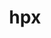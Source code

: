 ---
title: "hpx"
layout: cache
categories: [package, develop-2024-10-06]
meta: {"versions": ["1.10.0"], "compilers": ["cce@=15.0.1", "gcc@=11.4.0", "gcc@=9.4.0", "oneapi@=2024.2.1"], "oss": ["rhel8", "ubuntu20.04", "ubuntu22.04"], "platforms": ["linux"], "targets": ["neoverse_v1", "neoverse_v2", "ppc64le", "x86_64_v3", "zen4"], "stacks": ["e4s", "e4s-cray-rhel", "e4s-neoverse-v2", "e4s-neoverse_v1", "e4s-oneapi", "e4s-power", "e4s-rocm-external", "root"], "num_specs": 16, "num_specs_by_stack": {"e4s-cray-rhel": 1, "root": 16, "e4s-power": 2, "e4s-neoverse_v1": 4, "e4s-neoverse-v2": 2, "e4s-rocm-external": 2, "e4s": 4, "e4s-oneapi": 1}}
spec_details: [{"hash": "qvdrxkvgjaezgmenhwnzkxddehmzxj3f", "compiler": "cce@=15.0.1", "versions": ["1.10.0"], "os": "rhel8", "platform": "linux", "target": "zen4", "variants": ["~async_cuda", "~async_mpi", "build_system=cmake", "build_type=Release", "~cuda", "cxxstd=17", "~examples", "generator=ninja", "~generic_coroutines", "instrumentation=none", "~ipo", "malloc=tcmalloc", "max_cpu_count=512", "networking=mpi", "~rocm", "~tools"], "stacks": ["e4s-cray-rhel", "root"], "size": "-", "tarball": "https://binaries.spack.io/develop-2024-10-06/build_cache/linux-rhel8-zen4/cce-15.0.1/hpx-1.10.0/linux-rhel8-zen4-cce-15.0.1-hpx-1.10.0-qvdrxkvgjaezgmenhwnzkxddehmzxj3f.spack"}, {"hash": "jw2fribueiox3lhgktcm67247lqs4lak", "compiler": "gcc@=9.4.0", "versions": ["1.10.0"], "os": "ubuntu20.04", "platform": "linux", "target": "ppc64le", "variants": ["~async_cuda", "~async_mpi", "build_system=cmake", "build_type=Release", "~cuda", "cxxstd=17", "~examples", "generator=ninja", "~generic_coroutines", "instrumentation=none", "~ipo", "malloc=tcmalloc", "max_cpu_count=auto", "networking=mpi", "~rocm", "~tools"], "stacks": ["e4s-power", "root"], "size": "-", "tarball": "https://binaries.spack.io/develop-2024-10-06/build_cache/linux-ubuntu20.04-ppc64le/gcc-9.4.0/hpx-1.10.0/linux-ubuntu20.04-ppc64le-gcc-9.4.0-hpx-1.10.0-jw2fribueiox3lhgktcm67247lqs4lak.spack"}, {"hash": "mxwjahordiziol7dtef4lp3herhethgt", "compiler": "gcc@=9.4.0", "versions": ["1.10.0"], "os": "ubuntu20.04", "platform": "linux", "target": "ppc64le", "variants": ["~async_cuda", "~async_mpi", "build_system=cmake", "build_type=Release", "+cuda", "cuda_arch=70", "cxxstd=17", "~examples", "generator=ninja", "~generic_coroutines", "instrumentation=none", "~ipo", "malloc=tcmalloc", "max_cpu_count=auto", "networking=tcp", "~rocm", "~tools"], "stacks": ["e4s-power", "root"], "size": "-", "tarball": "https://binaries.spack.io/develop-2024-10-06/build_cache/linux-ubuntu20.04-ppc64le/gcc-9.4.0/hpx-1.10.0/linux-ubuntu20.04-ppc64le-gcc-9.4.0-hpx-1.10.0-mxwjahordiziol7dtef4lp3herhethgt.spack"}, {"hash": "4ucgtjzyedkx6z77frr7fwnbxeyzzxan", "compiler": "gcc@=11.4.0", "versions": ["1.10.0"], "os": "ubuntu22.04", "platform": "linux", "target": "neoverse_v1", "variants": ["~async_cuda", "~async_mpi", "build_system=cmake", "build_type=Release", "+cuda", "cuda_arch=75", "cxxstd=17", "~examples", "generator=ninja", "+generic_coroutines", "instrumentation=none", "~ipo", "malloc=tcmalloc", "max_cpu_count=auto", "networking=tcp", "~rocm", "~tools"], "stacks": ["e4s-neoverse_v1", "root"], "size": "-", "tarball": "https://binaries.spack.io/develop-2024-10-06/build_cache/linux-ubuntu22.04-neoverse_v1/gcc-11.4.0/hpx-1.10.0/linux-ubuntu22.04-neoverse_v1-gcc-11.4.0-hpx-1.10.0-4ucgtjzyedkx6z77frr7fwnbxeyzzxan.spack"}, {"hash": "rihyo2z4477q3hrdwdulkcipinmvolr6", "compiler": "gcc@=11.4.0", "versions": ["1.10.0"], "os": "ubuntu22.04", "platform": "linux", "target": "neoverse_v1", "variants": ["~async_cuda", "~async_mpi", "build_system=cmake", "build_type=Release", "~cuda", "cxxstd=17", "~examples", "generator=ninja", "+generic_coroutines", "instrumentation=none", "~ipo", "malloc=tcmalloc", "max_cpu_count=auto", "networking=mpi", "~rocm", "~tools"], "stacks": ["e4s-neoverse_v1", "root"], "size": "-", "tarball": "https://binaries.spack.io/develop-2024-10-06/build_cache/linux-ubuntu22.04-neoverse_v1/gcc-11.4.0/hpx-1.10.0/linux-ubuntu22.04-neoverse_v1-gcc-11.4.0-hpx-1.10.0-rihyo2z4477q3hrdwdulkcipinmvolr6.spack"}, {"hash": "y75piwhr6zhw2jpj3seqytqoz6fxzek6", "compiler": "gcc@=11.4.0", "versions": ["1.10.0"], "os": "ubuntu22.04", "platform": "linux", "target": "neoverse_v1", "variants": ["~async_cuda", "~async_mpi", "build_system=cmake", "build_type=Release", "+cuda", "cuda_arch=80", "cxxstd=17", "~examples", "generator=ninja", "+generic_coroutines", "instrumentation=none", "~ipo", "malloc=tcmalloc", "max_cpu_count=auto", "networking=tcp", "~rocm", "~tools"], "stacks": ["e4s-neoverse_v1", "root"], "size": "-", "tarball": "https://binaries.spack.io/develop-2024-10-06/build_cache/linux-ubuntu22.04-neoverse_v1/gcc-11.4.0/hpx-1.10.0/linux-ubuntu22.04-neoverse_v1-gcc-11.4.0-hpx-1.10.0-y75piwhr6zhw2jpj3seqytqoz6fxzek6.spack"}, {"hash": "d353alsvo45z5dfscrkiib7ar4mdrkwy", "compiler": "gcc@=11.4.0", "versions": ["1.10.0"], "os": "ubuntu22.04", "platform": "linux", "target": "neoverse_v1", "variants": ["~async_cuda", "~async_mpi", "build_system=cmake", "build_type=Release", "+cuda", "cuda_arch=90", "cxxstd=17", "~examples", "generator=ninja", "+generic_coroutines", "instrumentation=none", "~ipo", "malloc=tcmalloc", "max_cpu_count=auto", "networking=tcp", "~rocm", "~tools"], "stacks": ["e4s-neoverse_v1", "root"], "size": "-", "tarball": "https://binaries.spack.io/develop-2024-10-06/build_cache/linux-ubuntu22.04-neoverse_v1/gcc-11.4.0/hpx-1.10.0/linux-ubuntu22.04-neoverse_v1-gcc-11.4.0-hpx-1.10.0-d353alsvo45z5dfscrkiib7ar4mdrkwy.spack"}, {"hash": "edm6zuqldnqyqhceq46qaqlu6jjgaf3i", "compiler": "gcc@=11.4.0", "versions": ["1.10.0"], "os": "ubuntu22.04", "platform": "linux", "target": "neoverse_v2", "variants": ["~async_cuda", "~async_mpi", "build_system=cmake", "build_type=Release", "~cuda", "cxxstd=17", "~examples", "generator=ninja", "+generic_coroutines", "instrumentation=none", "~ipo", "malloc=tcmalloc", "max_cpu_count=auto", "networking=mpi", "~rocm", "~tools"], "stacks": ["root", "e4s-neoverse-v2"], "size": "-", "tarball": "https://binaries.spack.io/develop-2024-10-06/build_cache/linux-ubuntu22.04-neoverse_v2/gcc-11.4.0/hpx-1.10.0/linux-ubuntu22.04-neoverse_v2-gcc-11.4.0-hpx-1.10.0-edm6zuqldnqyqhceq46qaqlu6jjgaf3i.spack"}, {"hash": "2hhhaavihmjxxqlq5g2lrzekcj42iic5", "compiler": "gcc@=11.4.0", "versions": ["1.10.0"], "os": "ubuntu22.04", "platform": "linux", "target": "neoverse_v2", "variants": ["~async_cuda", "~async_mpi", "build_system=cmake", "build_type=Release", "+cuda", "cuda_arch=90", "cxxstd=17", "~examples", "generator=ninja", "+generic_coroutines", "instrumentation=none", "~ipo", "malloc=tcmalloc", "max_cpu_count=auto", "networking=tcp", "~rocm", "~tools"], "stacks": ["root", "e4s-neoverse-v2"], "size": "-", "tarball": "https://binaries.spack.io/develop-2024-10-06/build_cache/linux-ubuntu22.04-neoverse_v2/gcc-11.4.0/hpx-1.10.0/linux-ubuntu22.04-neoverse_v2-gcc-11.4.0-hpx-1.10.0-2hhhaavihmjxxqlq5g2lrzekcj42iic5.spack"}, {"hash": "i6o7sr3e3kv2h67cbmuopqs6kqivlbxm", "compiler": "gcc@=11.4.0", "versions": ["1.10.0"], "os": "ubuntu22.04", "platform": "linux", "target": "x86_64_v3", "variants": ["amdgpu_target=gfx90a", "~async_cuda", "~async_mpi", "build_system=cmake", "build_type=Release", "~cuda", "cxxstd=17", "~examples", "generator=ninja", "~generic_coroutines", "instrumentation=none", "~ipo", "malloc=tcmalloc", "max_cpu_count=auto", "networking=tcp", "+rocm", "~tools"], "stacks": ["e4s-rocm-external", "root"], "size": "-", "tarball": "https://binaries.spack.io/develop-2024-10-06/build_cache/linux-ubuntu22.04-x86_64_v3/gcc-11.4.0/hpx-1.10.0/linux-ubuntu22.04-x86_64_v3-gcc-11.4.0-hpx-1.10.0-i6o7sr3e3kv2h67cbmuopqs6kqivlbxm.spack"}, {"hash": "t4eb34ekewsg2dx5gvddfmg7tig2nger", "compiler": "gcc@=11.4.0", "versions": ["1.10.0"], "os": "ubuntu22.04", "platform": "linux", "target": "x86_64_v3", "variants": ["amdgpu_target=gfx908", "~async_cuda", "~async_mpi", "build_system=cmake", "build_type=Release", "~cuda", "cxxstd=17", "~examples", "generator=ninja", "~generic_coroutines", "instrumentation=none", "~ipo", "malloc=tcmalloc", "max_cpu_count=auto", "networking=tcp", "+rocm", "~tools"], "stacks": ["e4s-rocm-external", "root"], "size": "-", "tarball": "https://binaries.spack.io/develop-2024-10-06/build_cache/linux-ubuntu22.04-x86_64_v3/gcc-11.4.0/hpx-1.10.0/linux-ubuntu22.04-x86_64_v3-gcc-11.4.0-hpx-1.10.0-t4eb34ekewsg2dx5gvddfmg7tig2nger.spack"}, {"hash": "2a7pkhaovgguvjrggfl5qdftkeptkxlw", "compiler": "gcc@=11.4.0", "versions": ["1.10.0"], "os": "ubuntu22.04", "platform": "linux", "target": "x86_64_v3", "variants": ["amdgpu_target=gfx90a", "~async_cuda", "~async_mpi", "build_system=cmake", "build_type=Release", "~cuda", "cxxstd=17", "~examples", "generator=ninja", "~generic_coroutines", "instrumentation=none", "~ipo", "malloc=tcmalloc", "max_cpu_count=auto", "networking=tcp", "+rocm", "~tools"], "stacks": ["root", "e4s"], "size": "-", "tarball": "https://binaries.spack.io/develop-2024-10-06/build_cache/linux-ubuntu22.04-x86_64_v3/gcc-11.4.0/hpx-1.10.0/linux-ubuntu22.04-x86_64_v3-gcc-11.4.0-hpx-1.10.0-2a7pkhaovgguvjrggfl5qdftkeptkxlw.spack"}, {"hash": "fs5g4mor6oztaz43bcvyptzjlmljoqgz", "compiler": "gcc@=11.4.0", "versions": ["1.10.0"], "os": "ubuntu22.04", "platform": "linux", "target": "x86_64_v3", "variants": ["~async_cuda", "~async_mpi", "build_system=cmake", "build_type=Release", "~cuda", "cxxstd=17", "~examples", "generator=ninja", "~generic_coroutines", "instrumentation=none", "~ipo", "malloc=tcmalloc", "max_cpu_count=auto", "networking=mpi", "~rocm", "~tools"], "stacks": ["root", "e4s"], "size": "-", "tarball": "https://binaries.spack.io/develop-2024-10-06/build_cache/linux-ubuntu22.04-x86_64_v3/gcc-11.4.0/hpx-1.10.0/linux-ubuntu22.04-x86_64_v3-gcc-11.4.0-hpx-1.10.0-fs5g4mor6oztaz43bcvyptzjlmljoqgz.spack"}, {"hash": "mx24wxfa355pfbwyshgxi7pgylrb3rt7", "compiler": "gcc@=11.4.0", "versions": ["1.10.0"], "os": "ubuntu22.04", "platform": "linux", "target": "x86_64_v3", "variants": ["~async_cuda", "~async_mpi", "build_system=cmake", "build_type=Release", "+cuda", "cuda_arch=80", "cxxstd=17", "~examples", "generator=ninja", "~generic_coroutines", "instrumentation=none", "~ipo", "malloc=tcmalloc", "max_cpu_count=auto", "networking=tcp", "~rocm", "~tools"], "stacks": ["root", "e4s"], "size": "-", "tarball": "https://binaries.spack.io/develop-2024-10-06/build_cache/linux-ubuntu22.04-x86_64_v3/gcc-11.4.0/hpx-1.10.0/linux-ubuntu22.04-x86_64_v3-gcc-11.4.0-hpx-1.10.0-mx24wxfa355pfbwyshgxi7pgylrb3rt7.spack"}, {"hash": "e2sv43w33pqm4y352tufon2nlbhoswwy", "compiler": "gcc@=11.4.0", "versions": ["1.10.0"], "os": "ubuntu22.04", "platform": "linux", "target": "x86_64_v3", "variants": ["~async_cuda", "~async_mpi", "build_system=cmake", "build_type=Release", "+cuda", "cuda_arch=90", "cxxstd=17", "~examples", "generator=ninja", "~generic_coroutines", "instrumentation=none", "~ipo", "malloc=tcmalloc", "max_cpu_count=auto", "networking=tcp", "~rocm", "~tools"], "stacks": ["root", "e4s"], "size": "-", "tarball": "https://binaries.spack.io/develop-2024-10-06/build_cache/linux-ubuntu22.04-x86_64_v3/gcc-11.4.0/hpx-1.10.0/linux-ubuntu22.04-x86_64_v3-gcc-11.4.0-hpx-1.10.0-e2sv43w33pqm4y352tufon2nlbhoswwy.spack"}, {"hash": "vi5flkfc7ioxz7uqc7kr4qjifknkpyub", "compiler": "oneapi@=2024.2.1", "versions": ["1.10.0"], "os": "ubuntu22.04", "platform": "linux", "target": "x86_64_v3", "variants": ["~async_cuda", "~async_mpi", "build_system=cmake", "build_type=Release", "~cuda", "cxxstd=17", "~examples", "generator=ninja", "~generic_coroutines", "instrumentation=none", "~ipo", "malloc=tcmalloc", "max_cpu_count=auto", "networking=mpi", "~rocm", "~tools"], "stacks": ["e4s-oneapi", "root"], "size": "-", "tarball": "https://binaries.spack.io/develop-2024-10-06/build_cache/linux-ubuntu22.04-x86_64_v3/oneapi-2024.2.1/hpx-1.10.0/linux-ubuntu22.04-x86_64_v3-oneapi-2024.2.1-hpx-1.10.0-vi5flkfc7ioxz7uqc7kr4qjifknkpyub.spack"}]
---